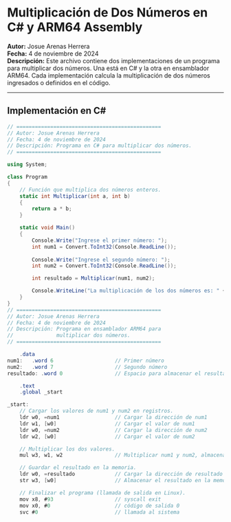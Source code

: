 # Multiplicación de Dos Números en C# y ARM64 Assembly

**Autor:** Josue Arenas Herrera  
**Fecha:** 4 de noviembre de 2024  
**Descripción:** Este archivo contiene dos implementaciones de un programa para multiplicar dos números. Una está en C# y la otra en ensamblador ARM64. Cada implementación calcula la multiplicación de dos números ingresados o definidos en el código.

---

## Implementación en C#

```csharp
// ===============================================
// Autor: Josue Arenas Herrera
// Fecha: 4 de noviembre de 2024
// Descripción: Programa en C# para multiplicar dos números.
// ===============================================

using System;

class Program
{
    // Función que multiplica dos números enteros.
    static int Multiplicar(int a, int b)
    {
        return a * b;
    }

    static void Main()
    {
        Console.Write("Ingrese el primer número: ");
        int num1 = Convert.ToInt32(Console.ReadLine());
        
        Console.Write("Ingrese el segundo número: ");
        int num2 = Convert.ToInt32(Console.ReadLine());

        int resultado = Multiplicar(num1, num2);

        Console.WriteLine("La multiplicación de los dos números es: " + resultado);
    }
}
// ===============================================
// Autor: Josue Arenas Herrera
// Fecha: 4 de noviembre de 2024
// Descripción: Programa en ensamblador ARM64 para 
//              multiplicar dos números.
// ===============================================

    .data
num1:   .word 6                    // Primer número
num2:   .word 7                    // Segundo número
resultado: .word 0                 // Espacio para almacenar el resultado

    .text
    .global _start

_start:
    // Cargar los valores de num1 y num2 en registros.
    ldr w0, =num1                  // Cargar la dirección de num1
    ldr w1, [w0]                   // Cargar el valor de num1
    ldr w0, =num2                  // Cargar la dirección de num2
    ldr w2, [w0]                   // Cargar el valor de num2

    // Multiplicar los dos valores.
    mul w3, w1, w2                 // Multiplicar num1 y num2, almacenar en w3

    // Guardar el resultado en la memoria.
    ldr w0, =resultado             // Cargar la dirección de resultado
    str w3, [w0]                   // Almacenar el resultado en la memoria

    // Finalizar el programa (llamada de salida en Linux).
    mov x8, #93                    // syscall exit
    mov x0, #0                     // código de salida 0
    svc #0                         // llamada al sistema
